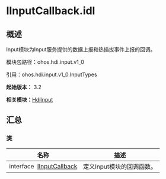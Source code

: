 # IInputCallback.idl


## 概述

Input模块为Input服务提供的数据上报和热插拔事件上报的回调。

模块包路径：ohos.hdi.input.v1_0

引用：ohos.hdi.input.v1_0.InputTypes

**起始版本：** 3.2

**相关模块：**[HdiInput](_hdi_input.md)


## 汇总


### 类

| 名称 | 描述 | 
| -------- | -------- |
| interface&nbsp;&nbsp;[IInputCallback](interface_i_input_callback_v10.md) | 定义Input模块的回调函数。  | 
